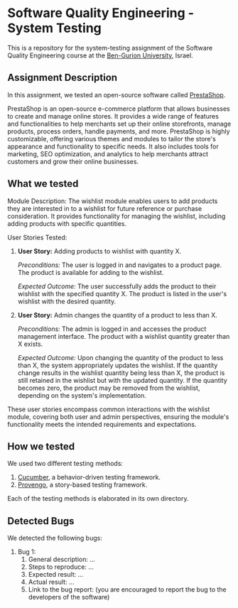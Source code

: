 # Software Quality Engineering - System Testing
This is a repository for the system-testing assignment of the Software Quality Engineering course at the [Ben-Gurion University](https://in.bgu.ac.il/), Israel.

## Assignment Description
In this assignment, we tested an open-source software called [PrestaShop](https://github.com/PrestaShop/PrestaShop).

PrestaShop is an open-source e-commerce platform that allows businesses to create and manage online stores. It provides a wide range of features and functionalities to help merchants set up their online storefronts, manage products, process orders, handle payments, and more. PrestaShop is highly customizable, offering various themes and modules to tailor the store's appearance and functionality to specific needs. It also includes tools for marketing, SEO optimization, and analytics to help merchants attract customers and grow their online businesses.

## What we tested
Module Description:
The wishlist module enables users to add products they are interested in to a wishlist for future reference or purchase consideration. It provides functionality for managing the wishlist, including adding products with specific quantities.

User Stories Tested:

1. **User Story:** Adding products to wishlist with quantity X.

   *Preconditions:* The user is logged in and navigates to a product page. The product is available for adding to the wishlist.

   *Expected Outcome:* The user successfully adds the product to their wishlist with the specified quantity X. The product is listed in the user's wishlist with the desired quantity.

2. **User Story:** Admin changes the quantity of a product to less than X.

   *Preconditions:* The admin is logged in and accesses the product management interface. The product with a wishlist quantity greater than X exists.

   *Expected Outcome:* Upon changing the quantity of the product to less than X, the system appropriately updates the wishlist. If the quantity change results in the wishlist quantity being less than X, the product is still retained in the wishlist but with the updated quantity. If the quantity becomes zero, the product may be removed from the wishlist, depending on the system's implementation.

These user stories encompass common interactions with the wishlist module, covering both user and admin perspectives, ensuring the module's functionality meets the intended requirements and expectations.

## How we tested
We used two different testing methods:
1. [Cucumber](https://cucumber.io/), a behavior-driven testing framework.
2. [Provengo](https://provengo.tech/), a story-based testing framework.

Each of the testing methods is elaborated in its own directory. 

## Detected Bugs
We detected the following bugs:

1. Bug 1: 
   1. General description: ...
   2. Steps to reproduce: ...
   3. Expected result: ...
   4. Actual result: ...
   5. Link to the bug report: (you are encouraged to report the bug to the developers of the software)

